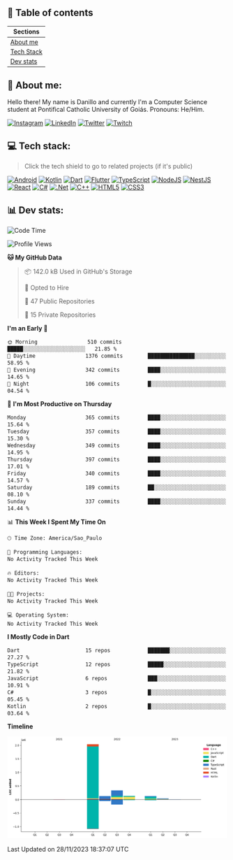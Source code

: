 ## 📃 Table of contents

|Sections|
|-|
|[About me](#about-me)|
|[Tech Stack](#tech-stack)|
|[Dev stats](#dev-stats)|

<a name="about-me"/>

## 🌈 About me:
Hello there! My name is Danillo and currently I'm a Computer Science student at Pontifical Catholic University of Goiás. Pronouns: He/Him.

[![Instagram](https://img.shields.io/badge/Instagram-%23E4405F.svg?logo=Instagram&logoColor=white)](https://instagram.com/danilloilggner)
[![LinkedIn](https://img.shields.io/badge/LinkedIn-%230077B5.svg?logo=linkedin&logoColor=white)](https://linkedin.com/in/danilloism)
[![Twitter](https://img.shields.io/badge/Twitter-%231DA1F2.svg?logo=Twitter&logoColor=white)](https://twitter.com/danilloism)
[![Twitch](https://img.shields.io/badge/Twitch-%239146FF.svg?logo=Twitch&logoColor=white)](https://twitch.tv/danilloism) 

<a name="tech-stack"/>

## 💻 Tech stack:
> Click the tech shield to go to related projects (if it's public)

[![Android](https://img.shields.io/badge/android-000?style=for-the-badge&logo=android)](#tech-stack)
[![Kotlin](https://img.shields.io/badge/kotlin-000?style=for-the-badge&logo=kotlin)](#tech-stack)
[![Dart](https://img.shields.io/badge/dart-000?style=for-the-badge&logo=dart)](https://github.com/danilloism/danilloism/blob/main/Flutter.md)
[![Flutter](https://img.shields.io/badge/Flutter-000?style=for-the-badge&logo=Flutter)](https://github.com/danilloism/danilloism/blob/main/Flutter.md)
[![TypeScript](https://img.shields.io/badge/typescript-000?style=for-the-badge&logo=typescript)](https://github.com/danilloism/danilloism/blob/main/Typescript.md)
[![NodeJS](https://img.shields.io/badge/node.js-000?style=for-the-badge&logo=node.js)](https://github.com/danilloism/danilloism/blob/main/Node.js.md)
[![NestJS](https://img.shields.io/badge/nestjs-000?style=for-the-badge&logo=nestjs)](https://github.com/danilloism/danilloism/blob/main/Nest.js.md)
[![React](https://img.shields.io/badge/react-000?style=for-the-badge&logo=react)](https://github.com/danilloism/danilloism/blob/main/React.md)
[![C#](https://img.shields.io/badge/c%23-000.svg?style=for-the-badge&logo=c-sharp)](#tech-stack)
[![.Net](https://img.shields.io/badge/.NET-000?style=for-the-badge&logo=.net)](#tech-stack)
[![C++](https://img.shields.io/badge/c++-000?style=for-the-badge&logo=c%2B%2B)](https://github.com/danilloism/danilloism/blob/main/C%2B%2B.md)
[![HTML5](https://img.shields.io/badge/html5-000?style=for-the-badge&logo=html5)](https://github.com/danilloism/danilloism/blob/main/Html.md)
[![CSS3](https://img.shields.io/badge/css3-000?style=for-the-badge&logo=css3)](https://github.com/danilloism/danilloism/blob/main/Css.md)

<a name="dev-stats"/>

## 📊 Dev stats:
<!---
[![](https://github-readme-stats.vercel.app/api?username=danilloism&theme=radical&hide_border=false&include_all_commits=false&count_private=false)](#)<br>
[![](https://github-readme-streak-stats.herokuapp.com/?user=danilloism&theme=radical&hide_border=false)](#)<br>
[![](https://github-readme-stats.vercel.app/api/top-langs/?username=danilloism&theme=radical&hide_border=false&include_all_commits=false&count_private=false&layout=compact)](#)<br>
--->
<!--START_SECTION:waka-->
![Code Time](http://img.shields.io/badge/Code%20Time-1%2C252%20hrs%2047%20mins-blue)

![Profile Views](http://img.shields.io/badge/Profile%20Views-0-blue)

**🐱 My GitHub Data** 

> 📦 142.0 kB Used in GitHub's Storage 
 > 
> 💼 Opted to Hire
 > 
> 📜 47 Public Repositories 
 > 
> 🔑 15 Private Repositories 
 > 
**I'm an Early 🐤** 

```text
🌞 Morning                510 commits         █████░░░░░░░░░░░░░░░░░░░░   21.85 % 
🌆 Daytime                1376 commits        ███████████████░░░░░░░░░░   58.95 % 
🌃 Evening                342 commits         ████░░░░░░░░░░░░░░░░░░░░░   14.65 % 
🌙 Night                  106 commits         █░░░░░░░░░░░░░░░░░░░░░░░░   04.54 % 
```
📅 **I'm Most Productive on Thursday** 

```text
Monday                   365 commits         ████░░░░░░░░░░░░░░░░░░░░░   15.64 % 
Tuesday                  357 commits         ████░░░░░░░░░░░░░░░░░░░░░   15.30 % 
Wednesday                349 commits         ████░░░░░░░░░░░░░░░░░░░░░   14.95 % 
Thursday                 397 commits         ████░░░░░░░░░░░░░░░░░░░░░   17.01 % 
Friday                   340 commits         ████░░░░░░░░░░░░░░░░░░░░░   14.57 % 
Saturday                 189 commits         ██░░░░░░░░░░░░░░░░░░░░░░░   08.10 % 
Sunday                   337 commits         ████░░░░░░░░░░░░░░░░░░░░░   14.44 % 
```


📊 **This Week I Spent My Time On** 

```text
🕑︎ Time Zone: America/Sao_Paulo

💬 Programming Languages: 
No Activity Tracked This Week

🔥 Editors: 
No Activity Tracked This Week

🐱‍💻 Projects: 
No Activity Tracked This Week

💻 Operating System: 
No Activity Tracked This Week
```

**I Mostly Code in Dart** 

```text
Dart                     15 repos            ███████░░░░░░░░░░░░░░░░░░   27.27 % 
TypeScript               12 repos            █████░░░░░░░░░░░░░░░░░░░░   21.82 % 
JavaScript               6 repos             ███░░░░░░░░░░░░░░░░░░░░░░   10.91 % 
C#                       3 repos             █░░░░░░░░░░░░░░░░░░░░░░░░   05.45 % 
Kotlin                   2 repos             █░░░░░░░░░░░░░░░░░░░░░░░░   03.64 % 
```



**Timeline**

![Lines of Code chart](https://raw.githubusercontent.com/danilloism/danilloism/main/assets/bar_graph.png)


 Last Updated on 28/11/2023 18:37:07 UTC
<!--END_SECTION:waka-->
